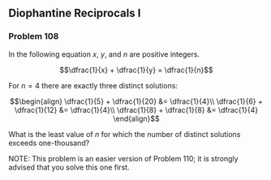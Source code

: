## Diophantine Reciprocals I

### Problem 108

In the following equation $x$, $y$, and $n$ are positive integers.
```math
\dfrac{1}{x} + \dfrac{1}{y} = \dfrac{1}{n}
```

For $n = 4$ there are exactly three distinct solutions:
```math
\begin{align}
\dfrac{1}{5} + \dfrac{1}{20} &= \dfrac{1}{4}\\
\dfrac{1}{6} + \dfrac{1}{12} &= \dfrac{1}{4}\\
\dfrac{1}{8} + \dfrac{1}{8} &= \dfrac{1}{4}
\end{align}
```

What is the least value of $n$ for which the number of distinct solutions exceeds one-thousand?

NOTE: This problem is an easier version of Problem 110; it is strongly advised that you solve this one first.
